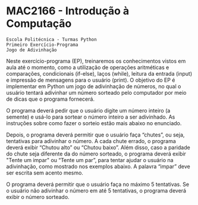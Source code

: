 # MAC2166 - Introdução à Computação
    Escola Politécnica - Turmas Python
    Primeiro Exercício-Programa
    Jogo de Adivinhação

Neste exercício-programa (EP), treinaremos os conhecimentos vistos em aula até o
momento, como a utilização de operações aritméticas e comparações, condicionais (if-else),
laços (while), leitura da entrada (input) e impressão de mensagens para o usuário (print).
O objetivo do EP é implementar em Python um jogo de adivinhação de números, no
qual o usuário tentará adivinhar um número sorteado pelo computador por meio de dicas
que o programa fornecerá.

O programa deverá pedir que o usuário digite um número inteiro (a semente) e usá-lo
para sortear o número inteiro a ser adivinhado. As instruções sobre como fazer o sorteio
estão mais abaixo no enunciado.

Depois, o programa deverá permitir que o usuário faça “chutes”, ou seja, tentativas para
adivinhar o número. A cada chute errado, o programa deverá exibir “Chutou alto” ou
“Chutou baixo”. Além disso, caso a paridade do chute seja diferente da do número sorteado,
o programa deverá exibir "Tente um impar" ou “Tente um par”, para tentar ajudar o usuário
na adivinhação, como mostrado nos exemplos abaixo. A palavra “impar” deve ser escrita
sem acento mesmo.

O programa deverá permitir que o usuário faça no máximo 5 tentativas. Se o usuário
não adivinhar o número em até 5 tentativas, o programa deverá exibir o número sorteado.
